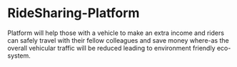 # RideSharing-Platform
Platform will help those with a vehicle to make an extra income and riders can safely travel with their fellow colleagues and save money where-as the overall vehicular traffic will be reduced leading to environment friendly eco-system.
